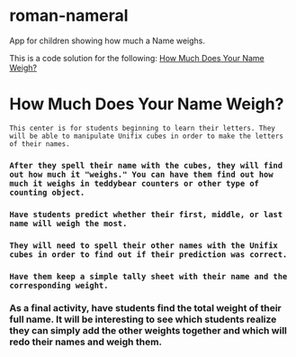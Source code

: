 # roman-nameral
App for children showing how much a Name weighs. 

This is a code solution for the following: 
[How Much Does Your Name Weigh?](https://innovativeclassroom.com/Teaching-Idea/Center+Focus/How+Much+Does+Your+Name+Weigh%3F?fbclid=IwAR0nCxYvarjihFCGStIOWt7lONPrADyW5jDzCYjuyTFDC-uAjA9Xt0nCcRk)

# How Much Does Your Name Weigh?
`This center is for students beginning to learn their letters. They will be able to manipulate Unifix cubes in order to make the letters of their names.`

### `After they spell their name with the cubes, they will find out how much it "weighs." You can have them find out how much it weighs in teddybear counters or other type of counting object.`

### `Have students predict whether their first, middle, or last name will weigh the most.`

### `They will need to spell their other names with the Unifix cubes in order to find out if their prediction was correct.`
### `Have them keep a simple tally sheet with their name and the corresponding weight.`


### As a final activity, have students find the total weight of their full name. It will be interesting to see which students realize they can simply add the other weights together and which will redo their names and weigh them.
